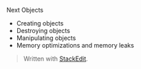 

Next Objects

* Creating objects
* Destroying objects
* Manipulating objects
* Memory optimizations and memory leaks


> Written with [StackEdit](https://stackedit.io/).
<!--stackedit_data:
eyJoaXN0b3J5IjpbNjc4NjM1OTAyXX0=
-->